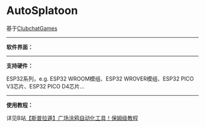 # AutoSplatoon

基于[ClubchatGames](https://github.com/nullstalgia/ClubchatGames)

---
**软件界面：**
![]()

---
**支持硬件：**

ESP32系列，e.g. ESP32 WROOM模组、ESP32 WROVER模组、ESP32 PICO V3芯片、ESP32 PICO D4芯片...

---
**使用教程：**

详见B站[【斯普拉遁】广场涂鸦自动化工具！保姆级教程](https://www.bilibili.com/video/BV1va411R7TJ?vd_source=08b359f4e68b47a7ff089bcfa5caa191)

![]()
